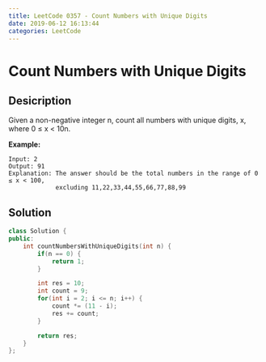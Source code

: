 ```yaml
---
title: LeetCode 0357 - Count Numbers with Unique Digits
date: 2019-06-12 16:13:44
categories: LeetCode
---
```

# Count Numbers with Unique Digits

<!--more-->

## Desicription

Given a non-negative integer n, count all numbers with unique digits, x, where 0 ≤ x < 10n.

**Example:**

```
Input: 2
Output: 91 
Explanation: The answer should be the total numbers in the range of 0 ≤ x < 100, 
             excluding 11,22,33,44,55,66,77,88,99
```

## Solution

```cpp
class Solution {
public:
    int countNumbersWithUniqueDigits(int n) {
        if(n == 0) {
            return 1;
        }

        int res = 10;
        int count = 9;
        for(int i = 2; i <= n; i++) {
            count *= (11 - i);
            res += count;
        }

        return res;
    }
};
```